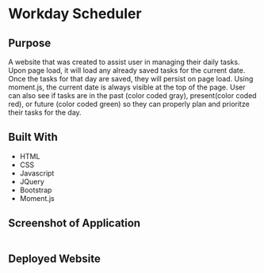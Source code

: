 # Workday Scheduler

## Purpose
A website that was created to assist user in managing their daily tasks. Upon page load, it will load any already saved tasks for the current date. Once the tasks for that day are saved, they will persist on page load. Using moment.js, the current date is always visible at the top of the page. User can also see if tasks are in the past (color coded gray), present(color coded red), or future (color coded green) so they can properly plan and prioritze their tasks for the day. 

## Built With
* HTML
* CSS
* Javascript
* JQuery
* Bootstrap
* Moment.js

## Screenshot of Application
<img scr=./assets/images/WorkDay-Scheduler-ScreenShot.png>

## Deployed Website

